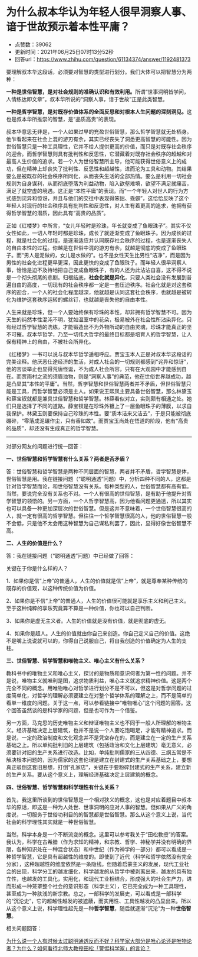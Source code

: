 # 为什么叔本华认为年轻人很早洞察人事、谙于世故预示着本性平庸？
- 点赞数：39062
- 更新时间：2021年06月25日07时13分52秒
- 回答url：https://www.zhihu.com/question/61134374/answer/1192481373
<body>
 <p data-pid="DulX14r9">要理解叔本华这段话，必须要对智慧的类型进行划分。我们大体可以把智慧分为两种：</p>
 <p data-pid="JYN_ClaX"><b>一种是世俗智慧，是对社会规则的准确认识和有效利用。</b>所谓“世事洞明皆学问，人情练达即文章”。叔本华所说的“洞察人事，谙于世故”正是此类智慧。</p>
 <p data-pid="6CLzrONs"><b>一种是哲学智慧，是对既存价值体系的全面反思和对根本人生问题的深刻洞见。</b>这也是叔本华所推崇的智慧，是“品质高贵”的表现。</p>
 <p data-pid="FDv-rWWu">叔本华意思无非是，一个人如果过早的充盈世俗智慧，那么哲学智慧就无处栖身。他乍看起来在社会上混的游刃有余，其实已经丧失了洞悉更高智慧的可能性。因为世俗智慧只是一种工具理性，它并不给人提供更高的价值，而只是对既存社会秩序的迎合。而哲学智慧则具有批判性和反思性，它潜藏着对既存社会秩序的超越和对最高人生价值的追求。若一个人为世俗智慧所主导，他可能获得世俗意义上的成功，但在精神上却丧失了批判性、反思性和超越性，进而沦为工具和动物。其结果要么是被既存的社会秩序所同化，从而丧失生活的全部热情。要么是利用一切社会规则为自身谋利，从而彻底堕落为利益动物，陷入欲壑难填，欲望不满足就痛苦，满足了就空虚的境遇。这正是“本性平庸”的表现。而“一个年轻人对世人的行为方式感到诧异和惊讶，并且与他们的交往中表现得笨拙、乖僻”，这恰恰反映了这个年轻人对现行的社会秩序具有批判性和反思性，对人生有着更高的追求，他拥有获得哲学智慧的潜质，因此具有“高贵的品质”。</p>
 <p data-pid="XP7wasth">正如《红楼梦》中所言，“女儿年轻时是珍珠，年长就变成了鱼眼珠子”。其实不仅女性如此，一切人年轻时都是珍珠，成长了就逐渐变成了鱼眼珠子。因为成长的过程，就是社会化的过程，是逐渐适应并认同既存社会秩序的过程，也是逐渐丧失人的自由本性的过程。你越是在世俗中混的游刃有余，就越是彻底的变成了鱼眼珠子。而“男人是泥做的，女儿是水做的”。也不是女性天生比男性“洁净”，而是因为男性的社会化进程更早更深，因此更快的变成了鱼眼珠子。而年轻人很早洞察人事，恰恰是迫不及待地把自己变成鱼眼珠子，有的人还为此沾沾自喜，这不得不说是一个彻头彻尾的悲剧。归根结底，<b>社会化就是异化</b>，只要人类社会没有发展到普遍自由的高度，一切现有的社会秩序都一定是一套压迫秩序。社会化就是对这套秩序的迎合，一个人的社会化程度越深，他就越是认同这套社会秩序，也就越是被转化为维护这套秩序运转的螺丝钉，也就越是丧失他的自由本性。</p>
 <p data-pid="ehf7Q1On">人生来就是珍珠，但一个人要始终保有珍珠的本性，却非拥有哲学智慧不可。因为天生的纯然本性混沌不明，犹如温室中的花朵，极易被外在社会性所沾染异化。只有经过哲学智慧的洗练，才能锻造出不为外物所动的自由灵魂，珍珠才能真正的坚不可摧。叔本华哲学，乃至一切伟大哲学的最终目标都是培育人的哲学智慧，让人保有精神上的自由，不被社会所异化。</p>
 <p data-pid="BgIH_Zvb">《红楼梦》一书可以说与叔本华哲学遥相呼应。贾宝玉本人正是对叔本华这段话的完美诠释。他厌恶仕途经济的生活，对成人社会的一切规则都感到“诧异和惊讶”，他的言谈举止也显得荒唐怪诞，不为成人社会所容，只有在大观园中才能感到自在。而贾雨村之流的须眉浊物，则是“洞察人事”的典范，他在世俗世界越成功，越是凸显其“本性的平庸”。当然，哲学智慧和世俗智慧两者并不矛盾，但世俗智慧只能是工具，而哲学智慧必须是主人。如果说王熙凤主要具备世俗智慧，那么林黛玉和薛宝钗就都是兼具世俗智慧和哲学智慧。林薛看似对立，实则颇有相通之处。她们只是选择了不同的道路。薛宝钗是在珍珠外镀上了一层鱼眼珠子的薄膜，以求自我保护。林黛玉则要保持自己珍珠的本性。要“质本洁来又洁去”，于是只能被彻底碾碎，“零落成泥碾作尘，只有香如故”。而贾宝玉尚处在悟道的阶段，他有“高贵的品质”，却还没有生成真正的哲学智慧。</p>
 <hr>
 <p data-pid="_nSAiWkv">对部分网友的问题进行统一回答：</p>
 <p data-pid="cxDIm272"><b>一、世俗智慧和哲学智慧有什么关系？两者是否矛盾？</b></p>
 <p data-pid="G66Dilj2">答：世俗智慧和哲学智慧是两种不同层面的智慧，两者并不矛盾，哲学智慧是体，世俗智慧是用。我在链接问题（“聪明通透”问题）中，分析四种不同的人，这都是针对哲学智慧而论，和世俗智慧没有关系。每种类型的人，世俗智慧都有高有低。当然，要说完全没有关系也不对。一个人有很高的世俗智慧，是有助于他提升对哲学智慧的领悟的。另一方面，一个人哲学智慧高，因为他看问题更通透，所以其实也可以具备一种更加深层次的世俗智慧。但是这并不意味着，一个世俗智慧很高的人，就一定有很高的哲学智慧。但往往一个哲学智慧很高的人，他的世俗智慧一般不会低，只是他不太会用这种智慧为自己谋私利罢了，因此，显得好像世俗智慧不高。</p>
 <p data-pid="8a-7DJjA"><b>二、人生的价值是什么？</b></p>
 <p data-pid="6ecMPTNl">答：我在链接问题（“聪明通透”问题）中已经做了回答：</p>
 <p data-pid="8sryOJ5u">关键在于你是什么样的人？</p>
 <p data-pid="oIaJdjRE">1、如果你是信“上帝”的普通人，人生的价值就是信“上帝”，就是尊奉某种传统的既存的价值观，以这种传统价值为价值。</p>
 <p data-pid="VznknY9N">2、如果你是不信“上帝”的普通人，人生的价值很可能就是享乐主义和利己主义。至于这种纯粹的享乐究竟算不算是一种价值，你也可以自己判断。</p>
 <p data-pid="8Om0OxK4">3、如果你是虚无主义者。人生的价值就是没有价值，就是彻底的虚无。</p>
 <p data-pid="yqT-z5Dx">4、如果你是超人。人生的价值就由你自己来创造。你自己定义自己的价值。这绝不是嘴上说说就可以的，你得自己说服自己，将自我创造的价值确定为人生的支柱。</p>
 <p data-pid="iWelw3uk"><b>三、世俗智慧、哲学智慧和唯物主义、唯心主义有什么关系？</b></p>
 <p data-pid="iJH7weGY">教科书中的唯物主义和唯心主义，探讨的是物质和意识何者为第一性的问题。并不是说，唯物主义就唯利是图，追求物质利益，唯心主义就追求精神价值。这是两个完全不同的概念。用唯物唯心对哲学进行划分不是不可以，但这是对哲学问题的过度简单化，对哲学的理解必须要建立在对整个哲学体系的理解之上，而不是简单的看单一维度的问题。关于这一点，可以参看链接中“唯物唯心”这个问题的回答。这个回答虽然谈的是科学家的问题，但是也可作为一个借鉴。</p>
 <p data-pid="YElCXir7">另一方面，马克思的历史唯物主义和辩证唯物主义也不同于一般人所理解的唯物主义。经济基础决定上层建筑，也并不是说一个人要吃饱喝足，才能有精神追求。而是说，一定的政治制度和文化观念并不是凭空存在的，而是建立在一定的生产关系基础之上。所以单纯批判旧的上层建筑（包括政治和文化上层建筑）毫无意义，必须要针对旧的生产关系进行改造。比如，单纯批判儒家的三从四德、三纲五常是不解决根本问题的，因为儒家的这套伦理是建立在封建式的生产关系基础之上，要想真正驳倒这套旧思想，打倒“孔家店”，关键在于要粉碎封建式的生产关系，建立新的生产关系。要从这个意义上，理解经济基础决定上层建筑的概念。</p>
 <p data-pid="uqv7tsoh"><b>四、世俗智慧、哲学智慧和科学理性有什么关系？</b></p>
 <p data-pid="RRGmpWMx">首先，我这里所谈到的世俗智慧是一个相对狭义的概念，这也是对应着题目中叔本华的原话，即这是一种为人处世、世事洞明的应对人事的智慧。但如果从广义的角度说，一切服务于世俗功利目的的智慧都是世俗智慧。那么从这个意义上说，当代社会的科学理性其实就是一种世俗智慧。</p>
 <p data-pid="llePdrnl">当然，科学本身是一个不断流变的概念。这里可以参考我关于“田松教授”的答案。我认为，科学在古希腊（作为求知的精神，和宗教、哲学、神秘学并没有明确的界限，各种知识处在一种混合状态）和中世纪（作为神学的一部分）都可以看成是一种哲学智慧，它是具有超越性的维度的。即使到了近代（科学和哲学依然没有完全分家），这种超越性的维度依然是一条隐线。但随着启蒙主义的发展，现代工业社会的出现，科学分工的越发细化，科学越发的从哲学中被剥离出来，越发的具有独立性，也越发的工具化，实用化，和现代工业相结合，形成强大的社会生产力，进而形成一种笼罩整个社会的意识形态（科学主义），它已完全成为一种工具理性，甚至成为一种肤浅的新宗教。总之，一部科学的发展史，可以看成是一部科学的“沉沦史”，它的超越性越发的被遮蔽，而实用性、工具性越发的凸显出来。所以从这个意义上说，科学理性起先是一种<b>哲学智慧</b>，随后就逐渐“沉沦”为一种<b>世俗智慧</b>。</p>
 <p data-pid="pi23Ipx1">相关问题回答：</p><a data-draft-node="block" data-draft-type="link-card" href="https://www.zhihu.com/question/369914522/answer/1194707383" class="internal">为什么说一个人有时候太过聪明通透反而不好？</a><a data-draft-node="block" data-draft-type="link-card" href="https://www.zhihu.com/question/267693436/answer/1130303150" class="internal">科学家大部分是唯心论还是唯物论者？为什么？</a><a data-draft-node="block" data-draft-type="link-card" href="https://www.zhihu.com/question/40850756/answer/459004180" class="internal">如何看待北师大教授田松「警惕科学家」的言论？</a>
 <p></p>
</body>